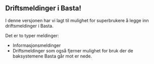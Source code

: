 Driftsmeldinger i Basta!
-------------------

I denne versjonen har vi lagt til mulighet for superbrukere å legge inn driftsmeldinger i Basta.

Det er to typer meldinger:
* Informasjonsmeldinger
* Driftsmeldinger som også fjerner mulighet for bruk der de baksystemene Basta går mot er nede.


